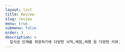 ```yaml
---
layout: list
title: Review
slug: review
menu: true
submenu: false
order: 3
description: >
  잡식성 인재를 희망하기에 다양한 서적,체험,여행 등 다양한 리뷰.
---
```

